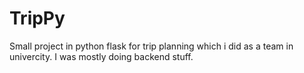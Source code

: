 # TripPy
Small project in python flask for trip planning which i did as a team in univercity.
I was mostly doing backend stuff.

